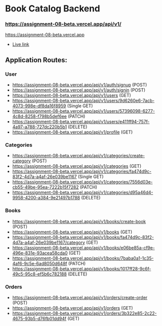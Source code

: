 # Book Catalog Backend

### https://assignment-08-beta.vercel.app/api/v1/

https://assignment-08-beta.vercel.app

- [Live link](https://assignment-08-beta.vercel.app/api/v1/)

## Application Routes:

### User

- https://assignment-08-beta.vercel.app/api/v1/auth/signup (POST)
- https://assignment-08-beta.vercel.app/api/v1/auth/signin (POST)
- https://assignment-08-beta.vercel.app/api/v1/users (GET)
- https://assignment-08-beta.vercel.app/api/v1/users/9d6260e6-7acb-4073-998e-df8da16f8959 (Single GET)
- https://assignment-08-beta.vercel.app/api/v1/users/57396098-6277-4c8d-8258-f798b5def6ee (PATCH)
- https://assignment-08-beta.vercel.app/api/v1/users/e411ff94-757f-4a97-a788-727dc220b5b1 (DELETE)
- https://assignment-08-beta.vercel.app/api/v1/profile (GET)

### Categories

- https://assignment-08-beta.vercel.app/api/v1/categories/create-category (POST)
- https://assignment-08-beta.vercel.app/api/v1/categories (GET)
- https://assignment-08-beta.vercel.app/api/v1/categories/fa474d9c-83f2-4d7a-a4af-26e039be1167 (Single GET)
- https://assignment-08-beta.vercel.app/api/v1/categories/7556d03e-cb55-49be-95ea-7222b15f7282 (PATCH)
- https://assignment-08-beta.vercel.app/api/v1/categories/d95a46d4-9958-4200-a384-9e21497b1788 (DELETE)

### Books

- https://assignment-08-beta.vercel.app/api/v1/books/create-book (POST)
- https://assignment-08-beta.vercel.app/api/v1/books (GET)
- https://assignment-08-beta.vercel.app/api/v1/books/fa474d9c-83f2-4d7a-a4af-26e039be1167/category (GET)
- https://assignment-08-beta.vercel.app/api/v1/books/e06be85a-cf9e-496e-831e-93acea58cda0 (GET)
- https://assignment-08-beta.vercel.app/api/v1/books/7baba0a1-1c35-4af6-9c5e-6ad8050d648f (PATCH)
- https://assignment-08-beta.vercel.app/api/v1/books/1017ff28-9c6f-49c5-95c8-ef5b6c782188 (DELETE)

### Orders

- https://assignment-08-beta.vercel.app/api/v1/orders/create-order (POST)
- https://assignment-08-beta.vercel.app/api/v1/orders (GET)
- https://assignment-08-beta.vercel.app/api/v1/orders/3b322e85-2c22-4675-93b5-d76fb01dd94f (GET)
